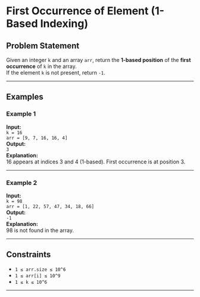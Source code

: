 # First Occurrence of Element (1-Based Indexing)

## Problem Statement

Given an integer `k` and an array `arr`, return the **1-based position** of the **first occurrence** of `k` in the array.  
If the element `k` is not present, return `-1`.

---

## Examples

### Example 1
**Input:**  
`k = 16`  
`arr = [9, 7, 16, 16, 4]`  
**Output:**  
`3`  
**Explanation:**  
16 appears at indices 3 and 4 (1-based). First occurrence is at position 3.

---

### Example 2  
**Input:**  
`k = 98`  
`arr = [1, 22, 57, 47, 34, 18, 66]`  
**Output:**  
`-1`  
**Explanation:**  
98 is not found in the array.

---

## Constraints

- `1 ≤ arr.size ≤ 10^6`
- `1 ≤ arr[i] ≤ 10^9`
- `1 ≤ k ≤ 10^6`

---
